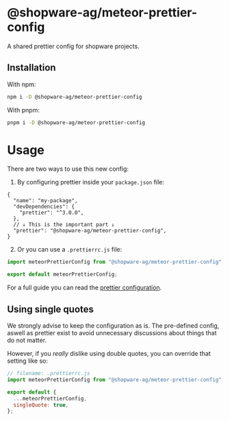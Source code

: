 # @shopware-ag/meteor-prettier-config

A shared prettier config for shopware projects.

## Installation

With npm:

```bash
npm i -D @shopware-ag/meteor-prettier-config
```

With pnpm:

```bash
pnpm i -D @shopware-ag/meteor-prettier-config
```

# Usage

There are two ways to use this new config:

1. By configuring prettier inside your `package.json` file:

```jsonc
{
  "name": "my-package",
  "devDependencies": {
    "prettier": "^3.0.0",
  },
  // ↓ This is the important part ↓
  "prettier": "@shopware-ag/meteor-prettier-config",
}
```

2. Or you can use a `.prettierrc.js` file:

```js
import meteorPrettierConfig from "@shopware-ag/meteor-prettier-config";

export default meteorPrettierConfig;
```

For a full guide you can read the [prettier configuration](https://prettier.io/docs/sharing-configurations#extending-a-sharable-config).

## Using single quotes

We strongly advise to keep the configuration as is. The pre-defined config, aswell as prettier exist to avoid unnecessary discussions about things that do not matter.

However, if you _really_ dislike using double quotes, you can override
that setting like so:

```js
// filename: .prettierrc.js
import meteorPrettierConfig from "@shopware-ag/meteor-prettier-config";

export default {
  ...meteorPrettierConfig,
  singleQuote: true,
};
```
